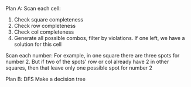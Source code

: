 Plan A:
Scan each cell:
1. Check square completeness
2. Check row completeness
3. Check col completeness
4. Generate all possible combos, filter by violations. If one left, we have a solution for this cell

Scan each number:
For example, in one square there are three spots for number 2.
But if two of the spots' row or col already have 2 in other squares,
then that leave only one possible spot for number 2

Plan B: DFS
Make a decision tree
